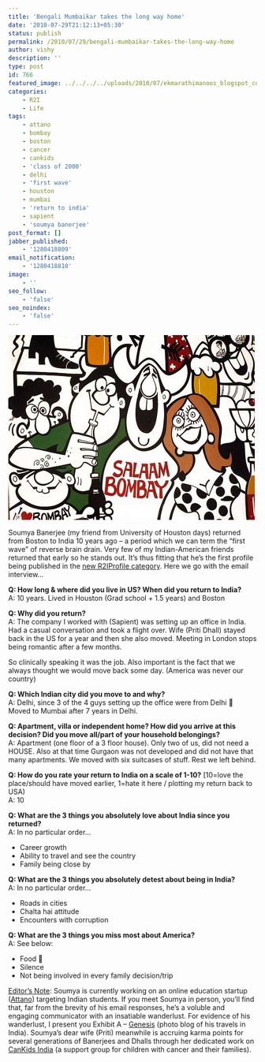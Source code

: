 ```yaml
---
title: 'Bengali Mumbaikar takes the long way home'
date: '2010-07-29T21:12:13+05:30'
status: publish
permalink: /2010/07/29/bengali-mumbaikar-takes-the-long-way-home
author: vishy
description: ''
type: post
id: 766
featured_image: ../../../../uploads/2010/07/ekmarathimanoos_blogspot_com.jpg  
categories: 
    - R2I
    - Life
tags:
    - attano
    - bombay
    - boston
    - cancer
    - cankids
    - 'class of 2000'
    - delhi
    - 'first wave'
    - houston
    - mumbai
    - 'return to india'
    - sapient
    - 'soumya banerjee'
post_format: []
jabber_published:
    - '1280418809'
email_notification:
    - '1280418810'
image:
    - ''
seo_follow:
    - 'false'
seo_noindex:
    - 'false'
---
```

![](../../../../uploads/2010/07/ekmarathimanoos_blogspot_com.jpg) 

Soumya Banerjee (my friend from University of Houston days) returned from Boston to India 10 years ago – a period which we can term the “first wave” of reverse brain drain. Very few of my Indian-American friends returned that early so he stands out. It’s thus fitting that he’s the first profile being published in the [new R2IProfile category](https://www.ulaar.com/2010/07/12/r2i-profiles-launching-a-new-category/). Here we go with the email interview…

**Q: How long &amp; where did you live in US? When did you return to India?**  
A: 10 years. Lived in Houston (Grad school + 1.5 years) and Boston

**Q: Why did you return?**  
A: The company I worked with (Sapient) was setting up an office in India. Had a casual conversation and took a flight over. Wife (Priti Dhall) stayed back in the US for a year and then she also moved. Meeting in London stops being romantic after a few months.

So clinically speaking it was the job. Also important is the fact that we always thought we would move back some day. (America was never our country)

**Q: Which Indian city did you move to and why?**  
A: Delhi, since 3 of the 4 guys setting up the office were from Delhi 🙂 Moved to Mumbai after 7 years in Delhi.

**Q: Apartment, villa or independent home? How did you arrive at this decision? Did you move all/part of your household belongings?**  
A: Apartment (one floor of a 3 floor house). Only two of us, did not need a HOUSE. Also at that time Gurgaon was not developed and did not have that many apartments. We moved with six suitcases of stuff. Rest we left behind.

**Q: How do you rate your return to India on a scale of 1-10?** \[10=love the place/should have moved earlier, 1=hate it here / plotting my return back to USA)  
A: 10

**Q: What are the 3 things you absolutely love about India since you returned?**  
A: In no particular order…

- Career growth
- Ability to travel and see the country
- Family being close by

**Q: What are the 3 things you absolutely detest about being in India?**  
A: In no particular order…

- Roads in cities
- Chalta hai attitude
- Encounters with corruption

**Q: What are the 3 things you miss most about America?**  
A: See below:

- Food 🙂
- Silence
- Not being involved in every family decision/trip

<span style="text-decoration: underline;">Editor’s Note</span>: Soumya is currently working on an online education startup ([Attano](http://www.attanolearn.com/)) targeting Indian students. If you meet Soumya in person, you’ll find that, far from the brevity of his email responses, he’s a voluble and engaging communicator with an insatiable wanderlust. For evidence of his wanderlust, I present you Exhibit A – [Genesis](http://www.soumya.org/) (photo blog of his travels in India). Soumya’s dear wife (Priti) meanwhile is accruing karma points for several generations of Banerjees and Dhalls through her dedicated work on [CanKids India](http://cankidsindia.org/) (a support group for children with cancer and their families).
